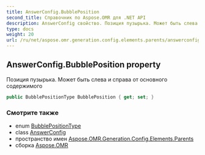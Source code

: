 ```yaml
---
title: AnswerConfig.BubblePosition
second_title: Справочник по Aspose.OMR для .NET API
description: AnswerConfig свойство. Позиция пузырька. Может быть слева и справа от основного содержимого
type: docs
weight: 20
url: /ru/net/aspose.omr.generation.config.elements.parents/answerconfig/bubbleposition/
---
```

## AnswerConfig.BubblePosition property

Позиция пузырька. Может быть слева и справа от основного содержимого

```csharp
public BubblePositionType BubblePosition { get; set; }
```

### Смотрите также

* enum [BubblePositionType](../../../aspose.omr.generation.config.enums/bubblepositiontype/)
* class [AnswerConfig](../)
* пространство имен [Aspose.OMR.Generation.Config.Elements.Parents](../../answerconfig/)
* сборка [Aspose.OMR](../../../)


